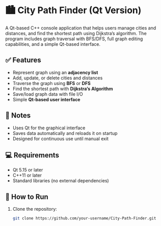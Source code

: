 # 🏙️ City Path Finder (Qt Version)

A Qt-based C++ console application that helps users manage cities and distances, and find the shortest path using Dijkstra’s algorithm. The program includes graph traversal with BFS/DFS, full graph editing capabilities, and a simple Qt-based interface.

## ✅ Features
- Represent graph using an **adjacency list**
- Add, update, or delete cities and distances
- Traverse the graph using **BFS** or **DFS**
- Find the shortest path with **Dijkstra’s Algorithm**
- Save/load graph data with file I/O
- Simple **Qt-based user interface**

## 📌 Notes
- Uses Qt for the graphical interface
- Saves data automatically and reloads it on startup
- Designed for continuous use until manual exit

## 💻 Requirements
- Qt 5.15 or later
- C++11 or later
- Standard libraries (no external dependencies)

## 🔄 How to Run
1. Clone the repository:
   ```bash
   git clone https://github.com/your-username/City-Path-Finder.git
